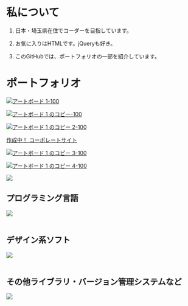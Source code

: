 # 私について

1. 日本・埼玉県在住でコーダーを目指しています。

2. お気に入りはHTMLです。jQueryも好き。

3. このGitHubでは、ポートフォリオの一部を紹介しています。


# ポートフォリオ
[![アートボード 1-100](https://github.com/928sekine/928sekine/assets/78334118/c0f57566-410b-4baf-939c-be42f5f67dc5)
](https://928sekine.github.io/)

[![アートボード 1 のコピー-100](https://github.com/928sekine/928sekine/assets/78334118/3098a6d4-5143-4b29-9430-619b516d0946)
](https://928sekine.github.io/hamburger-shop/)

[![アートボード 1 のコピー 2-100](https://github.com/928sekine/928sekine/assets/78334118/132badc7-6d09-4dc9-9720-0a75d51b654f)
](https://portfolio.sekinerina.com/)

[作成中！	コーポレートサイト](https://928sekine.github.io/corporate-site-practice/)

[![アートボード 1 のコピー 3-100](https://github.com/928sekine/928sekine/assets/78334118/df6abf8d-2bb2-493b-9c15-d664fc019a11)
](https://sekinerina.com/)

[![アートボード 1 のコピー 4-100](https://github.com/928sekine/928sekine/assets/78334118/64271c40-acf6-4cda-8a3b-ac2f0e295132)
](https://gitpress.io/@928sekine/)



![](https://github-readme-stats.vercel.app/api/top-langs?username=928sekine&show_icons=true&locale=en&layout=compact)

## プログラミング言語

<img src="https://skillicons.dev/icons?i=html,css,js,jquery,php," /> <br /><br />

## デザイン系ソフト

<img src="https://skillicons.dev/icons?i=ai,ps,xd,figma," /> <br /><br />

## その他ライブラリ・バージョン管理システムなど

<img src="https://skillicons.dev/icons?i=vscode,wordpress,git,discord," /> <br /><br />

